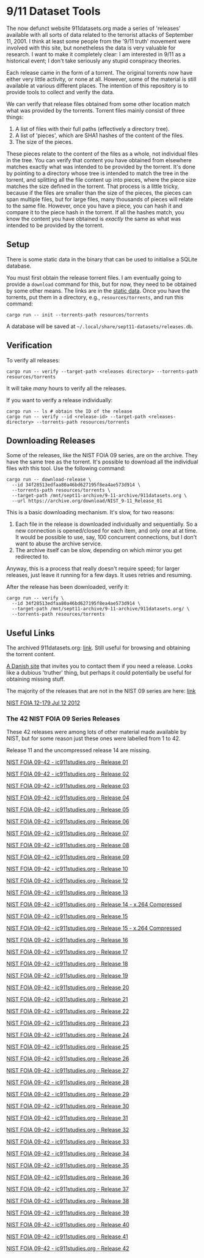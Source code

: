 # 9/11 Dataset Tools

The now defunct website 911datasets.org made a series of 'releases' available with all sorts of data
related to the terrorist attacks of September 11, 2001. I think at least some people from the '9/11
truth' movement were involved with this site, but nonetheless the data is very valuable for
research. I want to make it completely clear: I am interested in 9/11 as a historical event; I don't
take seriously any stupid conspiracy theories.

Each release came in the form of a torrent. The original torrents now have either very little
activity, or none at all. However, some of the material is still available at various different
places. The intention of this repository is to provide tools to collect and verify the data.

We can verify that release files obtained from some other location match what was provided by the
torrents. Torrent files mainly consist of three things:

1. A list of files with their full paths (effectively a directory tree).
2. A list of 'pieces', which are SHA1 hashes of the content of the files.
3. The size of the pieces.

These pieces relate to the content of the files as a whole, not individual files in the tree. You
can verify that content you have obtained from elsewhere matches exactly what was intended to be
provided by the torrent. It's done by pointing to a directory whose tree is intended to match the
tree in the torrent, and splitting all the file content up into pieces, where the piece size matches
the size defined in the torrent. That process is a little tricky, because if the files are smaller
than the size of the pieces, the pieces can span multiple files, but for large files, many thousands
of pieces will relate to the same file. However, once you have a piece, you can hash it and compare
it to the piece hash in the torrent. If all the hashes match, you know the content you have obtained
is *exactly* the same as what was intended to be provided by the torrent.

## Setup

There is some static data in the binary that can be used to initialise a SQLite database.

You must first obtain the release torrent files. I am eventually going to provide a `download`
command for this, but for now, they need to be obtained by some other means. The links are in the
[static data](src/release_data.rs). Once you have the torrents, put them in a directory, e.g.,
`resources/torrents`, and run this command:
```
cargo run -- init --torrents-path resources/torrents
```

A database will be saved at `~/.local/share/sept11-datasets/releases.db`.

## Verification

To verify all releases:
```
cargo run -- verify --target-path <releases directory> --torrents-path resources/torrents
```

It will take *many* hours to verify all the releases.

If you want to verify a release individually:
```
cargo run -- ls # obtain the ID of the release
cargo run -- verify --id <release-id> --target-path <releases-directory> --torrents-path resources/torrents
```

## Downloading Releases

Some of the releases, like the NIST FOIA 09 series, are on the archive. They have the same tree as the torrent. It's possible to download all the individual files with this tool. Use the following command:
```
cargo run -- download-release \
  --id 34f28513edfaa80a46bd627195f8ea4ae573d914 \
  --torrents-path resources/torrents \
  --target-path /mnt/sept11-archive/9-11-archive/911datasets.org \
  --url https://archive.org/download/NIST_9-11_Release_01
```

This is a basic downloading mechanism. It's slow, for two reasons:

1. Each file in the release is downloaded individually and sequentially. So a new connection is opened/closed for each item, and only one at at time. It would be possible to use, say, 100 concurrent connections, but I don't want to abuse the archive service.
2. The archive itself can be slow, depending on which mirror you get redirected to.

Anyway, this is a process that really doesn't require speed; for larger releases, just leave it running for a few days. It uses retries and resuming.

After the release has been downloaded, verify it:
```
cargo run -- verify \
  --id 34f28513edfaa80a46bd627195f8ea4ae573d914 \
  --target-path /mnt/sept11-archive/9-11-archive/911datasets.org/ \
  --torrents-path resources/torrents
```

## Useful Links

The archived 911datasets.org: [link](https://web.archive.org/web/20190111000139/http://911datasets.org/index.php/Main_Page). Still useful for browsing and obtaining the torrent content.

[A Danish site](https://www.911facts.dk/?page_id=9268&lang=en) that invites you to contact them if you need a release. Looks like a dubious 'truther' thing, but perhaps it could potentially be useful for obtaining missing stuff.

The majority of the releases that are not in the NIST 09 series are here: [link](https://archive.org/details/911datasets)

[NIST FOIA 12-179 Jul 12 2012](https://archive.org/download/NIST_FOIA_12-179_Jul_12_2012)

### The 42 NIST FOIA 09 Series Releases

These 42 releases were among lots of other material made available by NIST, but for some reason just
these ones were labelled from 1 to 42.

Release 11 and the uncompressed release 14 are missing.

[NIST FOIA 09-42 - ic911studies.org - Release 01](https://archive.org/details/NIST_9-11_Release_01)

[NIST FOIA 09-42 - ic911studies.org - Release 02](https://archive.org/details/NIST_9-11_Release_02)

[NIST FOIA 09-42 - ic911studies.org - Release 03](https://archive.org/details/NIST_9-11_Release_03)

[NIST FOIA 09-42 - ic911studies.org - Release 04](https://archive.org/details/NIST_9-11_Release_04)

[NIST FOIA 09-42 - ic911studies.org - Release 05](https://archive.org/details/NIST_9-11_Release_05)

[NIST FOIA 09-42 - ic911studies.org - Release 06](https://archive.org/details/NIST_9-11_Release_06)

[NIST FOIA 09-42 - ic911studies.org - Release 07](https://archive.org/details/NIST_9-11_Release_07)

[NIST FOIA 09-42 - ic911studies.org - Release 08](https://archive.org/details/NIST_9-11_Release_08)

[NIST FOIA 09-42 - ic911studies.org - Release 09](https://archive.org/details/NIST_9-11_Release_09)

[NIST FOIA 09-42 - ic911studies.org - Release 10](https://archive.org/details/NIST_9-11_Release_10)

[NIST FOIA 09-42 - ic911studies.org - Release 12](https://archive.org/details/NIST_9-11_Release_12)

[NIST FOIA 09-42 - ic911studies.org - Release 13](https://archive.org/details/NIST_9-11_Release_13)

[NIST FOIA 09-42 - ic911studies.org - Release 14 - x.264 Compressed](https://archive.org/details/NIST_9-11_Release_14)

[NIST FOIA 09-42 - ic911studies.org - Release 15](https://archive.org/details/NIST_9-11_Release_15_Uncompressed)

[NIST FOIA 09-42 - ic911studies.org - Release 15 - x.264 Compressed](https://archive.org/details/NIST_9-11_Release_15_-_NIST_Burn_Video_Database)

[NIST FOIA 09-42 - ic911studies.org - Release 16](https://archive.org/details/NIST_9-11_Release_16)

[NIST FOIA 09-42 - ic911studies.org - Release 17](https://archive.org/details/NIST_9-11_Release_17)

[NIST FOIA 09-42 - ic911studies.org - Release 18](https://archive.org/details/NIST_9-11_Release_18)

[NIST FOIA 09-42 - ic911studies.org - Release 19](https://archive.org/details/NIST_9-11_Release_19)

[NIST FOIA 09-42 - ic911studies.org - Release 20](https://archive.org/details/NIST_9-11_Release_20)

[NIST FOIA 09-42 - ic911studies.org - Release 21](https://archive.org/details/NIST_9-11_Release_21)

[NIST FOIA 09-42 - ic911studies.org - Release 22](https://archive.org/details/NIST_9-11_Release_22)

[NIST FOIA 09-42 - ic911studies.org - Release 23](https://archive.org/details/NIST_9-11_Release_23)

[NIST FOIA 09-42 - ic911studies.org - Release 24](https://archive.org/details/NIST_9-11_Release_24)

[NIST FOIA 09-42 - ic911studies.org - Release 25](https://archive.org/details/NIST_9-11_Release_25)

[NIST FOIA 09-42 - ic911studies.org - Release 26](https://archive.org/details/NIST_9-11_Release_26)

[NIST FOIA 09-42 - ic911studies.org - Release 27](https://archive.org/details/NIST_9-11_Release_27)

[NIST FOIA 09-42 - ic911studies.org - Release 28](https://archive.org/details/NIST_9-11_Release_28)

[NIST FOIA 09-42 - ic911studies.org - Release 29](https://archive.org/details/NIST_9-11_Release_29)

[NIST FOIA 09-42 - ic911studies.org - Release 30](https://archive.org/details/NIST_9-11_Release_30)

[NIST FOIA 09-42 - ic911studies.org - Release 31](https://archive.org/details/NIST_9-11_Release_31)

[NIST FOIA 09-42 - ic911studies.org - Release 32](https://archive.org/details/NIST_9-11_Release_32)

[NIST FOIA 09-42 - ic911studies.org - Release 33](https://archive.org/details/NIST_9-11_Release_33)

[NIST FOIA 09-42 - ic911studies.org - Release 34](https://archive.org/details/NIST_9-11_Release_34)

[NIST FOIA 09-42 - ic911studies.org - Release 35](https://archive.org/details/NIST_9-11_Release_35)

[NIST FOIA 09-42 - ic911studies.org - Release 36](https://archive.org/details/NIST_9-11_Release_36)

[NIST FOIA 09-42 - ic911studies.org - Release 37](https://archive.org/details/NIST_9-11_Release_37)

[NIST FOIA 09-42 - ic911studies.org - Release 38](https://archive.org/details/NIST_9-11_Release_38)

[NIST FOIA 09-42 - ic911studies.org - Release 39](https://archive.org/details/NIST_9-11_Release_39)

[NIST FOIA 09-42 - ic911studies.org - Release 40](https://archive.org/details/NIST_9-11_Release_40)

[NIST FOIA 09-42 - ic911studies.org - Release 41](https://archive.org/details/NIST_9-11_Release_41)

[NIST FOIA 09-42 - ic911studies.org - Release 42](https://archive.org/details/NIST_9-11_Release_42)
